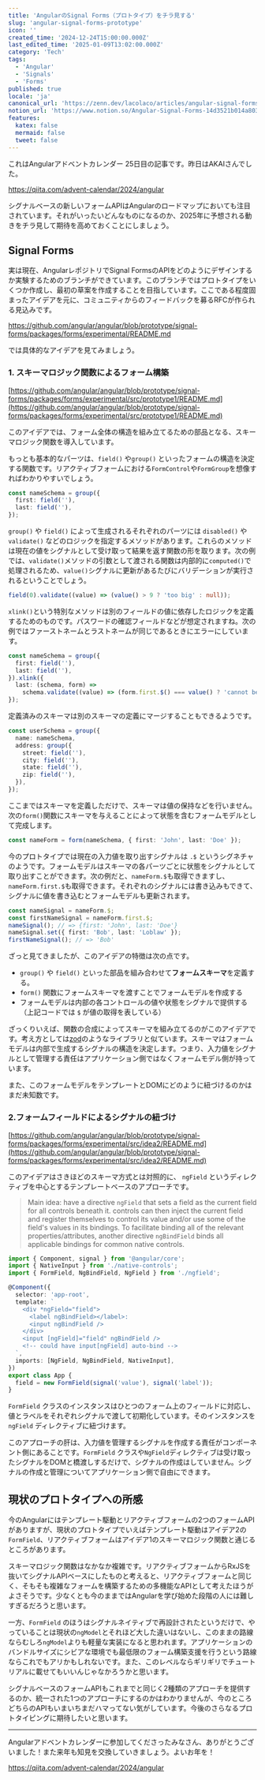 ```yaml
---
title: 'AngularのSignal Forms（プロトタイプ）をチラ見する'
slug: 'angular-signal-forms-prototype'
icon: ''
created_time: '2024-12-24T15:00:00.000Z'
last_edited_time: '2025-01-09T13:02:00.000Z'
category: 'Tech'
tags:
  - 'Angular'
  - 'Signals'
  - 'Forms'
published: true
locale: 'ja'
canonical_url: 'https://zenn.dev/lacolaco/articles/angular-signal-forms-prototype'
notion_url: 'https://www.notion.so/Angular-Signal-Forms-14d3521b014a803ea815c7030c8e4287'
features:
  katex: false
  mermaid: false
  tweet: false
---
```


これはAngularアドベントカレンダー 25日目の記事です。昨日はAKAIさんでした。

https://qiita.com/advent-calendar/2024/angular

シグナルベースの新しいフォームAPIはAngularのロードマップにおいても注目されています。それがいったいどんなものになるのか、2025年に予想される動きをチラ見して期待を高めておくことにしましょう。

## Signal Forms

実は現在、AngularレポジトリでSignal FormsのAPIをどのようにデザインするか実験するためのブランチができています。このブランチではプロトタイプをいくつか作成し、最初の草案を作成することを目指しています。ここである程度固まったアイデアを元に、コミュニティからのフィードバックを募るRFCが作られる見込みです。

https://github.com/angular/angular/blob/prototype/signal-forms/packages/forms/experimental/README.md

では具体的なアイデアを見てみましょう。

### 1. スキーマロジック関数によるフォーム構築

[https://github.com/angular/angular/blob/prototype/signal-forms/packages/forms/experimental/src/prototype1/README.md](https://github.com/angular/angular/blob/prototype/signal-forms/packages/forms/experimental/src/prototype1/README.md)

このアイデアでは、フォーム全体の構造を組み立てるための部品となる、スキーマロジック関数を導入しています。

もっとも基本的なパーツは、`field()` や`group()` といったフォームの構造を決定する関数です。リアクティブフォームにおける`FormControl`や`FormGroup`を想像すればわかりやすいでしょう。

```ts
const nameSchema = group({
  first: field(''),
  last: field(''),
});
```

`group()` や `field()` によって生成されるそれぞれのパーツには `disabled()` や `validate()` などのロジックを指定するメソッドがあります。これらのメソッドは現在の値をシグナルとして受け取って結果を返す関数の形を取ります。次の例では、`validate()`メソッドの引数として渡される関数は内部的に`computed()`で処理されるため、`value()`シグナルに更新があるたびにバリデーションが実行されるということでしょう。

```ts
field(0).validate((value) => (value() > 9 ? 'too big' : null));
```

`xlink()`という特別なメソッドは別のフィールドの値に依存したロジックを定義するためのものです。パスワードの確認フィールドなどが想定されますね。次の例ではファーストネームとラストネームが同じであるときにエラーにしています。

```ts
const nameSchema = group({
  first: field(''),
  last: field(''),
}).xlink({
  last: (schema, form) =>
    schema.validate((value) => (form.first.$() === value() ? 'cannot be the same as your first name' : '')),
});
```

定義済みのスキーマは別のスキーマの定義にマージすることもできるようです。

```ts
const userSchema = group({
  name: nameSchema,
  address: group({
    street: field(''),
    city: field(''),
    state: field(''),
    zip: field(''),
  }),
});
```

ここまではスキーマを定義しただけで、スキーマは値の保持などを行いません。次の`form()`関数にスキーマを与えることによって状態を含むフォームモデルとして完成します。

```ts
const nameForm = form(nameSchema, { first: 'John', last: 'Doe' });
```

今のプロトタイプでは現在の入力値を取り出すシグナルは `.$` というシグネチャのようです。フォームモデルはスキーマの各パーツごとに状態をシグナルとして取り出すことができます。次の例だと、`nameForm.$`も取得できますし、`nameForm.first.$`も取得できます。それぞれのシグナルには書き込みもできて、シグナルに値を書き込むとフォームモデルも更新されます。

```ts
const nameSignal = nameForm.$;
const firstNameSignal = nameForm.first.$;
nameSignal(); // => {first: 'John', last: 'Doe'}
nameSignal.set({ first: 'Bob', last: 'Loblaw' });
firstNameSignal(); // => 'Bob'
```

ざっと見てきましたが、このアイデアの特徴は次の点です。

- `group()` や `field()` といった部品を組み合わせて**フォームスキーマ**を定義する。
- `form()` 関数にフォームスキーマを渡すことでフォームモデルを作成する
- フォームモデルは内部の各コントロールの値や状態をシグナルで提供する（上記コードでは `$` が値の取得を表している）

ざっくりいえば、関数の合成によってスキーマを組み立てるのがこのアイデアです。考え方としては[zod](https://github.com/colinhacks/zod)のようなライブラリと似ています。スキーマはフォームモデルは内部で生成するシグナルの構造を決定します。つまり、入力値をシグナルとして管理する責任はアプリケーション側ではなくフォームモデル側が持っています。

また、このフォームモデルをテンプレートとDOMにどのように紐づけるのかはまだ未知数です。

### 2.フォームフィールドによるシグナルの紐づけ

[https://github.com/angular/angular/blob/prototype/signal-forms/packages/forms/experimental/src/idea2/README.md](https://github.com/angular/angular/blob/prototype/signal-forms/packages/forms/experimental/src/idea2/README.md)

このアイデアはさきほどのスキーマ方式とは対照的に、 `ngField` というディレクティブを中心とするテンプレートベースのアプローチです。

> Main idea: have a directive `ngField` that sets a field as the current field for all controls beneath it. controls can then inject the current field and register themselves to control its value and/or use some of the field's values in its bindings. To facilitate binding all of the relevant properties/attributes, another directive `ngBindField` binds all applicable bindings for common native controls.

```ts
import { Component, signal } from '@angular/core';
import { NativeInput } from './native-controls';
import { FormField, NgBindField, NgField } from './ngfield';

@Component({
  selector: 'app-root',
  template: `
    <div *ngField="field">
      <label ngBindField></label>:
      <input ngBindField />
    </div>
    <input [ngField]="field" ngBindField />
    <!-- could have input[ngField] auto-bind -->
  `,
  imports: [NgField, NgBindField, NativeInput],
})
export class App {
  field = new FormField(signal('value'), signal('label'));
}
```

`FormField` クラスのインスタンスはひとつのフォーム上のフィールドに対応し、値とラベルをそれぞれシグナルで渡して初期化しています。そのインスタンスを `ngField` ディレクティブに紐づけます。

このアプローチの肝は、入力値を管理するシグナルを作成する責任がコンポーネント側にあることです。`FormField` クラスや`NgField`ディレクティブは受け取ったシグナルをDOMと橋渡しするだけで、シグナルの作成はしていません。シグナルの作成と管理についてアプリケーション側で自由にできます。

## 現状のプロトタイプへの所感

今のAngularにはテンプレート駆動とリアクティブフォームの2つのフォームAPIがありますが、現状のプロトタイプでいえばテンプレート駆動はアイデア2の`FormField`、リアクティブフォームはアイデア1のスキーマロジック関数と通じるところがあります。

スキーマロジック関数はなかなか複雑です。リアクティブフォームからRxJSを抜いてシグナルAPIベースにしたものと考えると、リアクティブフォームと同じく、そもそも複雑なフォームを構築するための多機能なAPIとして考えたほうがよさそうです。少なくとも今のままではAngularを学び始めた段階の人には難しすぎるだろうと思います。

一方、`FormField` のほうはシグナルネイティブで再設計されたというだけで、やっていることは現状の`ngModel`とそれほど大した違いはないし、このままの路線ならむしろ`ngModel`よりも軽量な実装になると思われます。アプリケーションのバンドルサイズにシビアな環境でも最低限のフォーム構築支援を行うという路線ならこれでもアリかもしれないです。また、このレベルならギリギリでチュートリアルに載せてもいいんじゃなかろうかと思います。

シグナルベースのフォームAPIもこれまでと同じく2種類のアプローチを提供するのか、統一された1つのアプローチにするのかはわかりませんが、今のところどちらのAPIもいまいちまだハマってない気がしています。今後のさらなるプロトタイピングに期待したいと思います。

---

Angularアドベントカレンダーに参加してくださったみなさん、ありがとうございました！また来年も知見を交換していきましょう。よいお年を！

https://qiita.com/advent-calendar/2024/angular
